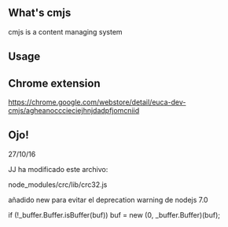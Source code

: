 ## What's cmjs

cmjs is a content managing system

## Usage

## Chrome extension

https://chrome.google.com/webstore/detail/euca-dev-cmjs/agheanocccieciejhnjdadpfjomcniid


## Ojo!

27/10/16

JJ ha modificado este archivo:

node_modules/crc/lib/crc32.js

añadido new para evitar el deprecation warning de nodejs 7.0

  if (!_buffer.Buffer.isBuffer(buf)) buf = new (0, _buffer.Buffer)(buf);